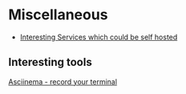 # Miscellaneous

- [Interesting Services which could be self hosted](self_hosted_services)

## Interesting tools
[Asciinema - record your terminal](https://asciinema.org/)
